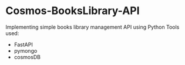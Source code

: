 # Cosmos-BooksLibrary-API
Implementing simple books library management API using Python
Tools used:
  - FastAPI
  - pymongo
  - cosmosDB
